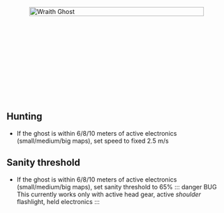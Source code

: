 <div class="wraith-container">
  <img src="/images/Raiju_Discovered.webp" alt="Wraith Ghost" class="wraith-image" />
</div>

<style>
.wraith-container {
  display: flex;
  justify-content: center;
  align-items: center;
  min-height: 400px;
  position: relative;
  overflow: hidden;
}

.wraith-container::before {
  content: '';
  position: absolute;
  top: 0;
  left: 0;
  right: 0;
  bottom: 0;
  background: radial-gradient(circle at center, rgba(0,0,0,0) 30%, var(--vp-c-bg) 100%);
  pointer-events: none;
  z-index: 2;
}

.wraith-image {
  max-width: 400px;
  width: 100%;
  height: auto;
  filter: brightness(0.9) contrast(1.1);
  transition: all 0.3s ease;
}

.wraith-image:hover {
  filter: brightness(1) contrast(1.2);
  transform: scale(1.02);
}
</style>

## Hunting
- If the ghost is within 6/8/10 meters of active electronics (small/medium/big maps), set speed to fixed 2.5 m/s

## Sanity threshold
- If the ghost is within 6/8/10 meters of active electronics (small/medium/big maps), set sanity threshold to 65%
::: danger BUG
This currently works only with active head gear, active *shoulder* flashlight, held electronics
:::
